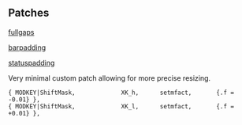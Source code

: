 ## Patches
[fullgaps](https://dwm.suckless.org/patches/fullgaps/)

[barpadding](https://dwm.suckless.org/patches/barpadding/)

[statuspadding](https://dwm.suckless.org/patches/statuspadding/)

Very minimal custom patch allowing for more precise resizing.

```
{ MODKEY|ShiftMask,             XK_h,      setmfact,       {.f = -0.01} },
{ MODKEY|ShiftMask,             XK_l,      setmfact,       {.f = +0.01} },
```
